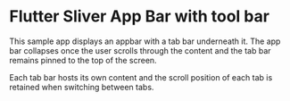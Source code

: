 # Flutter Sliver App Bar with tool bar

This sample app displays an appbar with a tab bar underneath it.  The app bar collapses
once the user scrolls through the content and the tab bar remains pinned
to the top of the screen.

Each tab bar hosts its own content and the scroll position of each tab is retained
when switching between tabs.


